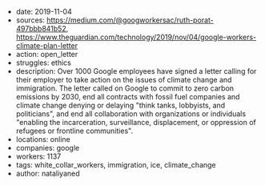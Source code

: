 - date: 2019-11-04
- sources: https://medium.com/@googworkersac/ruth-porat-497bbb841b52, https://www.theguardian.com/technology/2019/nov/04/google-workers-climate-plan-letter
- action: open_letter
- struggles: ethics
- description: Over 1000 Google employees have signed a letter calling for their employer to take action on the issues of climate change and immigration. The letter called on Google to commit to zero carbon emissions by 2030, end all contracts with fossil fuel companies and climate change denying or delaying "think tanks, lobbyists, and politicians", and end all collaboration with organizations or individuals "enabling the incarceration, surveillance, displacement, or oppression of refugees or frontline communities". 
- locations: online
- companies: google
- workers: 1137
- tags: white_collar_workers, immigration, ice, climate_change
- author: nataliyaned

